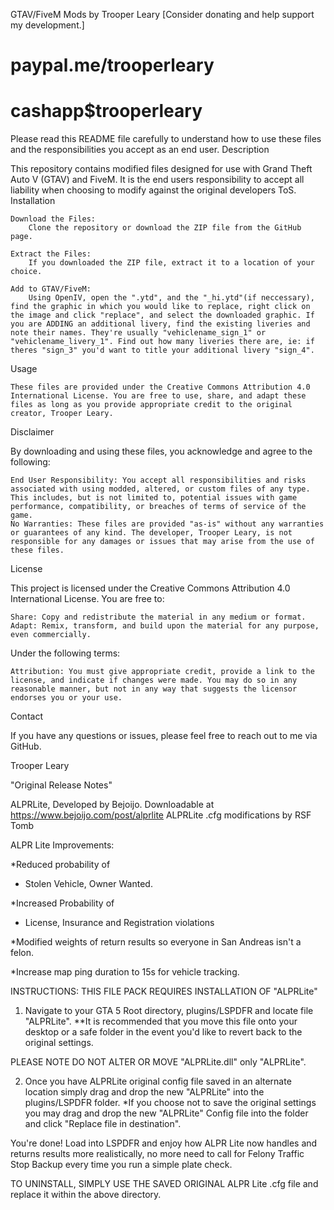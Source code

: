 GTAV/FiveM Mods by Trooper Leary
[Consider donating and help support my development.]

# paypal.me/trooperleary 
# cashapp$trooperleary

Please read this README file carefully to understand how to use these files and the responsibilities you accept as an end user.
Description

This repository contains modified files designed for use with Grand Theft Auto V (GTAV) and FiveM. It is the end users responsibility to accept all liability when choosing to modify against the original developers ToS.
Installation

    Download the Files:
        Clone the repository or download the ZIP file from the GitHub page.

    Extract the Files:
        If you downloaded the ZIP file, extract it to a location of your choice.

    Add to GTAV/FiveM:
        Using OpenIV, open the ".ytd", and the "_hi.ytd"(if neccessary), find the graphic in which you would like to replace, right click on the image and click "replace", and select the downloaded graphic. If you are ADDING an additional livery, find the existing liveries and note their names. They're usually "vehiclename_sign_1" or "vehiclename_livery_1". Find out how many liveries there are, ie: if theres "sign_3" you'd want to title your additional livery "sign_4".

Usage

    These files are provided under the Creative Commons Attribution 4.0 International License. You are free to use, share, and adapt these files as long as you provide appropriate credit to the original creator, Trooper Leary.

Disclaimer

By downloading and using these files, you acknowledge and agree to the following:

    End User Responsibility: You accept all responsibilities and risks associated with using modded, altered, or custom files of any type. This includes, but is not limited to, potential issues with game performance, compatibility, or breaches of terms of service of the game.
    No Warranties: These files are provided "as-is" without any warranties or guarantees of any kind. The developer, Trooper Leary, is not responsible for any damages or issues that may arise from the use of these files.

License

This project is licensed under the Creative Commons Attribution 4.0 International License. You are free to:

    Share: Copy and redistribute the material in any medium or format.
    Adapt: Remix, transform, and build upon the material for any purpose, even commercially.

Under the following terms:

    Attribution: You must give appropriate credit, provide a link to the license, and indicate if changes were made. You may do so in any reasonable manner, but not in any way that suggests the licensor endorses you or your use.

Contact

If you have any questions or issues, please feel free to reach out to me via GitHub.

Trooper Leary

"Original Release Notes"


ALPRLite, Developed by Bejoijo. Downloadable at https://www.bejoijo.com/post/alprlite
ALPRLite .cfg modifications by RSF Tomb

 

ALPR Lite Improvements:

*Reduced probability of
 - Stolen Vehicle, Owner Wanted.

*Increased Probability of
 - License, Insurance and Registration violations

*Modified weights of return results so everyone in San Andreas isn't a felon.

*Increase map ping duration to 15s for vehicle tracking.

 

INSTRUCTIONS: THIS FILE PACK REQUIRES INSTALLATION OF "ALPRLite"

 

1) Navigate to your GTA 5 Root directory, plugins/LSPDFR and locate file "ALPRLite".
**It is recommended that you move this file onto your desktop or a safe folder in the
event you'd like to revert back to the original settings.

PLEASE NOTE DO NOT ALTER OR MOVE "ALPRLite.dll" only "ALPRLite".

 

2) Once you have ALPRLite original config file saved in an alternate location simply
drag and drop the new "ALPRLite" into the plugins/LSPDFR folder.
*If you choose not to save the original settings you may drag and drop the new "ALPRLite" Config
file into the folder and click "Replace file in destination".

 

You're done! Load into LSPDFR and enjoy how ALPR Lite now handles and returns results more realistically,
no more need to call for Felony Traffic Stop Backup every time you run a simple plate check.

 

TO UNINSTALL, SIMPLY USE THE SAVED ORIGINAL ALPR Lite .cfg file and replace it within the above directory.
